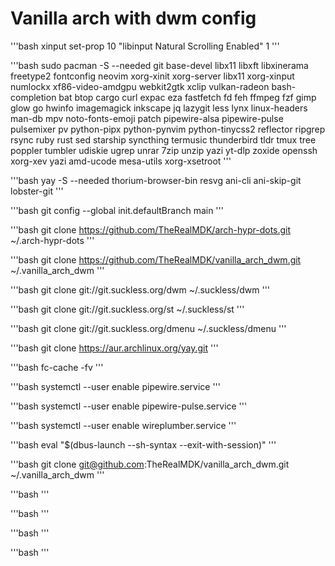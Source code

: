 # Vanilla arch with dwm config

'''bash
xinput set-prop 10 "libinput Natural Scrolling Enabled" 1
'''

'''bash
sudo pacman -S --needed git base-devel libx11 libxft libxinerama freetype2 fontconfig neovim xorg-xinit xorg-server libx11 xorg-xinput numlockx xf86-video-amdgpu webkit2gtk xclip vulkan-radeon bash-completion bat btop cargo curl expac eza fastfetch fd feh ffmpeg fzf gimp glow go hwinfo imagemagick inkscape jq lazygit less lynx linux-headers man-db mpv noto-fonts-emoji patch pipewire-alsa pipewire-pulse pulsemixer pv python-pipx python-pynvim python-tinycss2 reflector ripgrep rsync ruby rust sed starship syncthing termusic thunderbird tldr tmux tree poppler tumbler udiskie ugrep unrar 7zip unzip yazi yt-dlp zoxide openssh xorg-xev yazi amd-ucode mesa-utils xorg-xsetroot
'''

'''bash
yay -S --needed thorium-browser-bin resvg ani-cli ani-skip-git lobster-git
'''

'''bash
git config --global init.defaultBranch main
'''

'''bash
git clone <https://github.com/TheRealMDK/arch-hypr-dots.git> ~/.arch-hypr-dots
'''

'''bash
git clone <https://github.com/TheRealMDK/vanilla_arch_dwm.git> ~/.vanilla_arch_dwm
'''

'''bash
git clone git://git.suckless.org/dwm ~/.suckless/dwm
'''

'''bash
git clone git://git.suckless.org/st ~/.suckless/st
'''

'''bash
git clone git://git.suckless.org/dmenu ~/.suckless/dmenu
'''

'''bash
git clone <https://aur.archlinux.org/yay.git>
'''

'''bash
fc-cache -fv
'''

'''bash
systemctl --user enable pipewire.service
'''

'''bash
systemctl --user enable pipewire-pulse.service
'''

'''bash
systemctl --user enable wireplumber.service
'''

'''bash
eval "$(dbus-launch --sh-syntax --exit-with-session)"
'''

'''bash
git clone <git@github.com>:TheRealMDK/vanilla_arch_dwm.git ~/.vanilla_arch_dwm
'''

'''bash
'''

'''bash
'''

'''bash
'''

'''bash
'''
